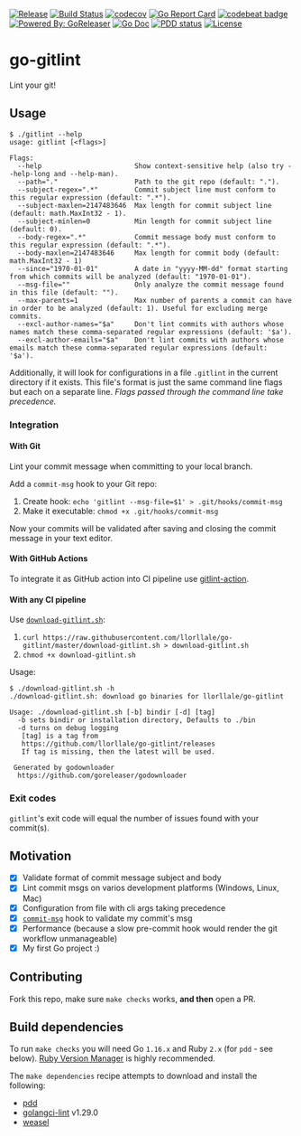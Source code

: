 [![Release](https://img.shields.io/github/release/llorllale/go-gitlint.svg?style=flat-square)](https://github.com/llorllale/go-gitlint/releases/latest)
[![Build Status](https://travis-ci.com/llorllale/go-gitlint.svg?branch=master)](https://travis-ci.com/llorllale/go-gitlint)
[![codecov](https://codecov.io/gh/llorllale/go-gitlint/branch/master/graph/badge.svg)](https://codecov.io/gh/llorllale/go-gitlint)
[![Go Report Card](https://goreportcard.com/badge/github.com/llorllale/go-gitlint?style=flat-square)](https://goreportcard.com/report/github.com/llorllale/go-gitlint)
[![codebeat badge](https://codebeat.co/badges/5d0a7cfd-3dfb-4cc9-bd4f-f310c02068eb)](https://codebeat.co/projects/github-com-llorllale-go-gitlint-master)
[![Powered By: GoReleaser](https://img.shields.io/badge/powered%20by-goreleaser-green.svg)](https://github.com/goreleaser)
[![Go Doc](https://img.shields.io/badge/godoc-reference-blue.svg?style=flat-square)](http://godoc.org/github.com/llorllale/go-gitlint)
[![PDD status](http://www.0pdd.com/svg?name=llorllale/go-gitlint)](http://www.0pdd.com/p?name=llorllale/go-gitlint)
[![License](https://img.shields.io/badge/License-Apache%202.0-blue.svg)](https://raw.githubusercontent.com/llorllale/go-gitlint/master/LICENSE)

# go-gitlint
Lint your git!

## Usage
```
$ ./gitlint --help
usage: gitlint [<flags>]

Flags:
  --help                       Show context-sensitive help (also try --help-long and --help-man).
  --path="."                   Path to the git repo (default: ".").
  --subject-regex=".*"         Commit subject line must conform to this regular expression (default: ".*").
  --subject-maxlen=2147483646  Max length for commit subject line (default: math.MaxInt32 - 1).
  --subject-minlen=0           Min length for commit subject line (default: 0).
  --body-regex=".*"            Commit message body must conform to this regular expression (default: ".*").
  --body-maxlen=2147483646     Max length for commit body (default: math.MaxInt32 - 1)
  --since="1970-01-01"         A date in "yyyy-MM-dd" format starting from which commits will be analyzed (default: "1970-01-01").
  --msg-file=""                Only analyze the commit message found in this file (default: "").
  --max-parents=1              Max number of parents a commit can have in order to be analyzed (default: 1). Useful for excluding merge commits.
  --excl-author-names="$a"     Don't lint commits with authors whose names match these comma-separated regular expressions (default: '$a').
  --excl-author-emails="$a"    Don't lint commits with authors whose emails match these comma-separated regular expressions (default: '$a').
```
Additionally, it will look for configurations in a file `.gitlint` in the current directory if it exists. This file's format is just the same command line flags but each on a separate line. *Flags passed through the command line take precedence.*

### Integration

#### With Git
Lint your commit message when committing to your local branch.

Add a `commit-msg` hook to your Git repo:

1. Create hook: `echo 'gitlint --msg-file=$1' > .git/hooks/commit-msg`
2. Make it executable: `chmod +x .git/hooks/commit-msg`

Now your commits will be validated after saving and closing the commit message in your text editor.

#### With GitHub Actions
To integrate it as GitHub action into CI pipeline use [gitlint-action](https://github.com/g4s8/gitlint-action).

#### With any CI pipeline

Use [`download-gitlint.sh`](https://raw.githubusercontent.com/llorllale/go-gitlint/master/download-gitlint.sh):

1. `curl https://raw.githubusercontent.com/llorllale/go-gitlint/master/download-gitlint.sh > download-gitlint.sh`
2. `chmod +x download-gitlint.sh`

Usage:
```
$ ./download-gitlint.sh -h
./download-gitlint.sh: download go binaries for llorllale/go-gitlint

Usage: ./download-gitlint.sh [-b] bindir [-d] [tag]
  -b sets bindir or installation directory, Defaults to ./bin
  -d turns on debug logging
   [tag] is a tag from
   https://github.com/llorllale/go-gitlint/releases
   If tag is missing, then the latest will be used.

 Generated by godownloader
  https://github.com/goreleaser/godownloader
```

### Exit codes

`gitlint`'s exit code will equal the number of issues found with your commit(s).

## Motivation

- [X] Validate format of commit message subject and body
- [X] Lint commit msgs on varios development platforms (Windows, Linux, Mac)
- [X] Configuration from file with cli args taking precedence
- [X] [`commit-msg`](https://git-scm.com/book/en/v2/Customizing-Git-Git-Hooks) hook to validate my commit's msg
- [X] Performance (because a slow pre-commit hook would render the git workflow unmanageable)
- [X] My first Go project :)

## Contributing
Fork this repo, make sure `make checks` works, **and then** open a PR.

## Build dependencies
To run `make checks` you will need Go `1.16.x` and Ruby `2.x` (for `pdd` - see  below).
[Ruby Version Manager](https://rvm.io/) is highly recommended.

The `make dependencies` recipe attempts to download and install the following:

* [pdd](https://github.com/yegor256/pdd)
* [golangci-lint](https://github.com/golangci/golangci-lint) v1.29.0
* [weasel](https://github.com/comcast/weasel)

